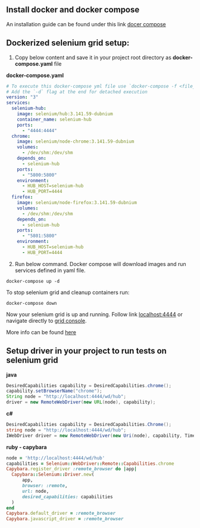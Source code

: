 ## Install docker and docker compose
An installation guide can be found under this link [docer compose](https://docs.docker.com/compose/install/)

## Dockerized selenium grid setup:
1. Copy below content and save it in your project root directory as **docker-compose.yaml** file 

**docker-compose.yaml**
```yaml
# To execute this docker-compose yml file use `docker-compose -f <file_name> up`
# Add the `-d` flag at the end for detached execution
version: "3"
services:
  selenium-hub:
    image: selenium/hub:3.141.59-dubnium
    container_name: selenium-hub
    ports:
      - "4444:4444"
  chrome:
    image: selenium/node-chrome:3.141.59-dubnium
    volumes:
      - /dev/shm:/dev/shm
    depends_on:
      - selenium-hub
    ports:
      - "5800:5800"
    environment:
      - HUB_HOST=selenium-hub
      - HUB_PORT=4444
  firefox:
    image: selenium/node-firefox:3.141.59-dubnium
    volumes:
      - /dev/shm:/dev/shm
    depends_on:
      - selenium-hub
    ports:
      - "5801:5800"
    environment:
      - HUB_HOST=selenium-hub
      - HUB_PORT=4444
``` 

2. Run below command. Docker compose will download images and run services defined in yaml file.
```
docker-compose up -d
```

To stop selenium grid and cleanup containers run:
```
docker-compose down
```

Now your selenium grid is up and running. Follow link [localhost:4444](http://localhost:4444) or navigate directly to [grid console](http://localhost:4444/grid/console).

More info can be found [here](https://github.com/SeleniumHQ/docker-selenium)
## Setup driver in your project to run tests on selenium grid
**java**
```java
DesiredCapabilities capability = DesiredCapabilities.chrome();
capability.setBrowserName("chrome");
String node = "http://localhost:4444/wd/hub";
driver = new RemoteWebDriver(new URL(node), capability);
```

**c#**
```csharp
DesiredCapabilities capability = DesiredCapabilities.Chrome();
string node = "http://localhost:4444/wd/hub";
IWebDriver driver = new RemoteWebDriver(new Uri(node), capability, TimeSpan.FromSeconds(600));
```

**ruby - capybara**
```ruby
node = 'http://localhost:4444/wd/hub'
capabilities = Selenium::WebDriver::Remote::Capabilities.chrome
Capybara.register_driver :remote_browser do |app|
  Capybara::Selenium::Driver.new(
      app,
      browser: :remote,
      url: node,
      desired_capabilities: capabilities
  )
end
Capybara.default_driver = :remote_browser
Capybara.javascript_driver = :remote_browser
```